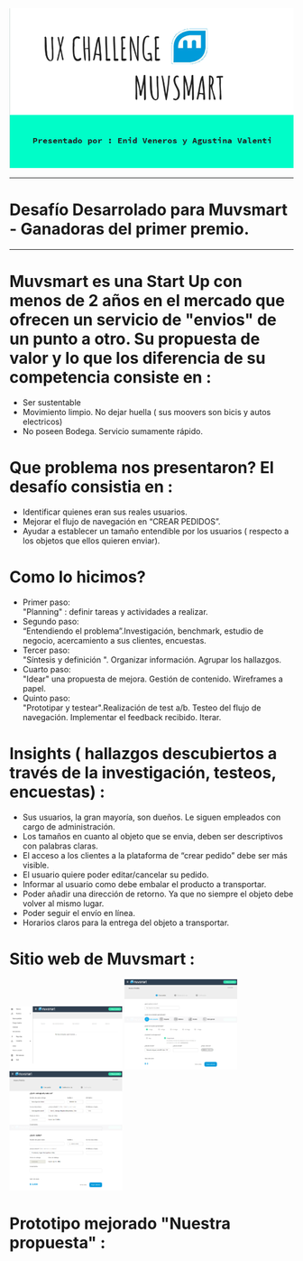 
<img src="img/presenta.png" alt="">

-----------------------------------------
# Desafío Desarrolado para Muvsmart - Ganadoras del primer premio. 
-------------------------------------------

# Muvsmart es una Start Up con menos de 2 años en el mercado que ofrecen un servicio de "envios" de un punto a otro. Su propuesta de valor y lo que los diferencia de su competencia consiste en : 
 - Ser sustentable <br>
 - Movimiento limpio. No dejar huella ( sus moovers son bicis y autos electricos) <br>
 - No poseen Bodega. Servicio sumamente rápido. <br>

# Que problema nos presentaron? El desafío consistia en :

- Identificar quienes eran sus reales usuarios. <br>
- Mejorar el flujo de navegación en “CREAR PEDIDOS”. <br>
- Ayudar a establecer un tamaño entendible por los usuarios ( respecto a los objetos que ellos quieren enviar). <br>

# Como lo hicimos?

- Primer paso: <br>
 "Planning" : definir tareas y actividades a realizar. <br>
- Segundo paso: <br> 
“Entendiendo el problema”.Investigación, benchmark, estudio de negocio,  acercamiento a sus clientes,  encuestas. <br>
- Tercer paso: <br>
 "Síntesis y definición ". Organizar información. Agrupar los hallazgos. <br>
- Cuarto paso:  <br>
"Idear" una propuesta de mejora. Gestión de contenido. Wireframes a papel. <br>
- Quinto paso: <br> 
"Prototipar y testear".Realización de test a/b. Testeo del flujo de navegación. Implementar el feedback recibido. Iterar. <br>

# Insights ( hallazgos descubiertos a través de la investigación, testeos, encuestas) :
- Sus usuarios, la gran mayoría, son dueños. Le siguen empleados con cargo de administración. <br>
 - Los tamaños en cuanto al objeto que se envia, deben ser descriptivos con palabras claras. <br>
 - El acceso a los clientes a la plataforma de “crear pedido” debe ser más visible. <br>
 - El usuario quiere poder editar/cancelar su pedido. <br>
 - Informar al usuario como debe embalar el producto a transportar. <br>
 - Poder añadir una dirección de retorno. Ya que no siempre el objeto debe volver al mismo lugar. <br>
 - Poder seguir el envío en línea. <br>
 - Horarios claros para la entrega del objeto a transportar. <br>

# Sitio web de Muvsmart : 

<img src="img/muvsmart1.png" alt="" width="200">
<img src="img/muvsmart2.png" alt="" width="200">
<img src="img/muvsmart3.png" alt="" width="200">

# Prototipo mejorado "Nuestra propuesta" :







